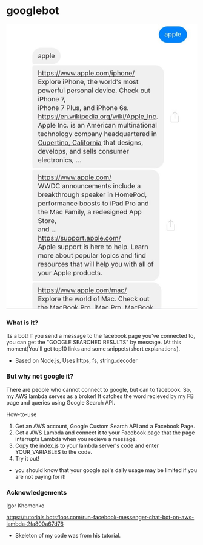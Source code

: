 # googlebot

![example](/images/example.jpeg)

### What is it?
Its a bot!
If you send a message to the facebook page you've connected to, you can get the "GOOGLE SEARCHED RESULTS" by message.
(At this moment)You'll get top10 links and some snippets(short explanations).
+ Based on Node.js, Uses https, fs, string_decoder

### But why not google it?
There are people who cannot connect to google, but can to facebook.
So, my AWS lambda serves as a broker!
It catches the word recieved by my FB page and queries using Google Search API.


How-to-use
  1. Get an AWS account, Google Custom Search API and a Facebook Page.
  2. Get a AWS Lambda and connect it to your Facebook page that the page interrupts Lambda when you recieve a message.
  3. Copy the index.js to your lambda server's code and enter YOUR_VARIABLES to the code.
  4. Try it out!
  
 * you should know that your google api's daily usage may be limited if you are not paying for it!





### Acknowledgements

Igor Khomenko

https://tutorials.botsfloor.com/run-facebook-messenger-chat-bot-on-aws-lambda-2fa800a67d76

- Skeleton of my code was from his tutorial.
